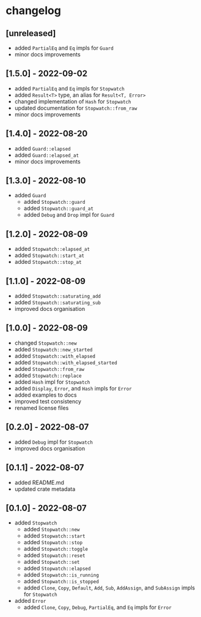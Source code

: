 # changelog

## [unreleased]
* added `PartialEq` and `Eq` impls for `Guard`
* minor docs improvements

## [1.5.0] - 2022-09-02
* added `PartialEq` and `Eq` impls for `Stopwatch`
* added `Result<T>` type, an alias for `Result<T, Error>`
* changed implementation of `Hash` for `Stopwatch`
* updated documentation for `Stopwatch::from_raw`
* minor docs improvements

## [1.4.0] - 2022-08-20
* added `Guard::elapsed`
* added `Guard::elapsed_at`
* minor docs improvements

## [1.3.0] - 2022-08-10
* added `Guard`
  * added `Stopwatch::guard`
  * added `Stopwatch::guard_at`
  * added `Debug` and `Drop` impl for `Guard`

## [1.2.0] - 2022-08-09
* added `Stopwatch::elapsed_at`
* added `Stopwatch::start_at`
* added `Stopwatch::stop_at`

## [1.1.0] - 2022-08-09
* added `Stopwatch::saturating_add`
* added `Stopwatch::saturating_sub`
* improved docs organisation

## [1.0.0] - 2022-08-09
* changed `Stopwatch::new`
* added `Stopwatch::new_started`
* added `Stopwatch::with_elapsed`
* added `Stopwatch::with_elapsed_started`
* added `Stopwatch::from_raw`
* added `Stopwatch::replace`
* added `Hash` impl for `Stopwatch`
* added `Display`, `Error`, and `Hash` impls for `Error`
* added examples to docs
* improved test consistency
* renamed license files

## [0.2.0] - 2022-08-07
* added `Debug` impl for `Stopwatch`
* improved docs organisation

## [0.1.1] - 2022-08-07
* added README.md
* updated crate metadata

## [0.1.0] - 2022-08-07
* added `Stopwatch`
  * added `Stopwatch::new`
  * added `Stopwatch::start`
  * added `Stopwatch::stop`
  * added `Stopwatch::toggle`
  * added `Stopwatch::reset`
  * added `Stopwatch::set`
  * added `Stopwatch::elapsed`
  * added `Stopwatch::is_running`
  * added `Stopwatch::is_stopped`
  * added `Clone`, `Copy`, `Default`, `Add`, `Sub`, `AddAssign`, and `SubAssign` impls for `Stopwatch`
* added `Error`
  * added `Clone`, `Copy`, `Debug`, `PartialEq`, and `Eq` impls for `Error`
